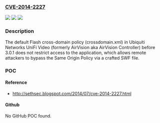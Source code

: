 ### [CVE-2014-2227](https://cve.mitre.org/cgi-bin/cvename.cgi?name=CVE-2014-2227)
![](https://img.shields.io/static/v1?label=Product&message=n%2Fa&color=blue)
![](https://img.shields.io/static/v1?label=Version&message=n%2Fa&color=blue)
![](https://img.shields.io/static/v1?label=Vulnerability&message=n%2Fa&color=brighgreen)

### Description

The default Flash cross-domain policy (crossdomain.xml) in Ubiquiti Networks UniFi Video (formerly AirVision aka AirVision Controller) before 3.0.1 does not restrict access to the application, which allows remote attackers to bypass the Same Origin Policy via a crafted SWF file.

### POC

#### Reference
- http://sethsec.blogspot.com/2014/07/cve-2014-2227.html

#### Github
No GitHub POC found.


